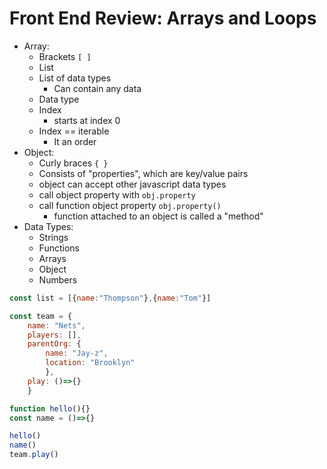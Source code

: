 # Front End Review: Arrays and Loops
* Array:
  * Brackets `[ ]`
  * List
  * List of data types
    * Can contain any data 
  * Data type
  * Index
    * starts at index 0
  * Index == iterable
    * It an order
* Object:
  * Curly braces `{ }`
  * Consists of "properties", which are key/value pairs
  * object can accept other javascript data types
  * call object property with `obj.property`
  * call function object property `obj.property()`
    * function attached to an object is called a "method"
* Data Types:
  * Strings
  * Functions
  * Arrays
  * Object
  * Numbers


```javascript
const list = [{name:"Thompson"},{name:"Tom"}]

const team = {
    name: "Nets",
    players: [],
    parentOrg: {
        name: "Jay-z",
        location: "Brooklyn"
        },
    play: ()=>{}
    }

function hello(){}
const name = ()=>{}

hello()
name()
team.play()







```
